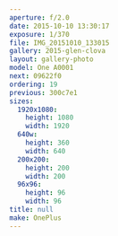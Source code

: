 ```yaml
---
aperture: f/2.0
date: 2015-10-10 13:30:17
exposure: 1/370
file: IMG_20151010_133015
gallery: 2015-glen-clova
layout: gallery-photo
model: One A0001
next: 09622f0
ordering: 19
previous: 300c7e1
sizes:
  1920x1080:
    height: 1080
    width: 1920
  640w:
    height: 360
    width: 640
  200x200:
    height: 200
    width: 200
  96x96:
    height: 96
    width: 96
title: null
make: OnePlus
---
```

